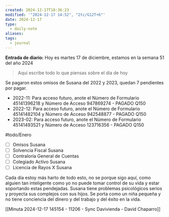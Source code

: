 ```yaml
---
created: 2024-12-17T10:36:23
modified: '"2024-12-17 14:52", "2tc/G12T+6"'
date: 2024-12-17
type:
  - daily-note
aliases: 
tags:
  - journal
---
```

**Entrada de diario:** 
Hoy es martes 17 de diciembre, estamos en la semana 51 del año 2024

> Aquí escribe todo lo que piensas sobre el día de hoy

Se pagaron estos omisos de Susana del 2022 y 2023, quedan 7 pendientes por pagar.

- 2022-11: Para acceso futuro, anote el Número de Formulario 45141396218 y Número de Acceso 947869274 - PAGADO Q150
- 2022-12: Para acceso futuro, anote el Número de Formulario 45141482104 y Número de Acceso 942548877 -  PAGADO Q150
- 2023-02: Para acceso futuro, anote el Número de Formulario 45141493521 y Número de Acceso 123716356 - PAGADO Q150

#todo/Enero
- [ ] Omisos Susana
- [ ] Solvencia Fiscal Susana
- [ ] Contraloría General de Cuentas
- [ ] Colegiado Activo Susana
- [ ] Licencia de Rayos X Susana

Cada día estoy más harto de todo esto, no se porque sigo aquí, como alguien tan inteligente como yo no puede tomar control de su vida y estar soportando estas pendejadas. Susana tiene problemas psicológicos serios y proyecta sus complejos con sus hijos. Se porta como un niña pequeña y no tiene conciencia del dinero y del trabajo y del éxito en la vida. 







[[Minuta 2024-12-17 145154 - 11206 -  Sync Davivienda - David Chaparro]]
